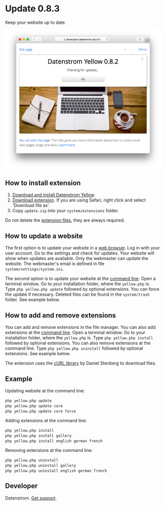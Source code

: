 Update 0.8.3
============
Keep your website up to date.

<p align="center"><img src="update-screenshot.png?raw=true" alt="Screenshot"></p>

## How to install extension

1. [Download and install Datenstrom Yellow](https://github.com/datenstrom/yellow/).
2. [Download extension](https://github.com/datenstrom/yellow-extensions/raw/master/zip/update.zip). If you are using Safari, right click and select 'Download file as'.
3. Copy `update.zip` into your `system/extensions` folder.

Do not delete the [extension files](extension.ini), they are always required.

## How to update a website

The first option is to update your website in a [web browser](https://github.com/datenstrom/yellow-extensions/tree/master/features/edit). Log in with your user account. Go to the settings and check for updates. Your website will show when updates are available. Only the webmaster can update the website. The webmaster's email is defined in file `system/settings/system.ini`.

The second option is to update your website at the [command line](https://github.com/datenstrom/yellow-extensions/tree/master/features/command). Open a terminal window. Go to your installation folder, where the `yellow.php` is. Type `php yellow.php update` followed by optional extensions. You can force the update if necessary. Deleted files can be found in the `system/trash` folder. See example below.

## How to add and remove extensions

You can add and remove extensions in the file manager. You can also add extensions at the [command line](https://github.com/datenstrom/yellow-extensions/tree/master/features/command). Open a terminal window. Go to your installation folder, where the `yellow.php` is. Type `php yellow.php install` followed by optional extensions. You can also remove extensions at the command line. Type `php yellow.php uninstall` followed by optional extensions. See example below.

The extension uses the [cURL library](https://github.com/curl/curl) by Daniel Stenberg to download files.

## Example

Updating website at the command line:
 
`php yellow.php update`  
`php yellow.php update core`  
`php yellow.php update core force`  

Adding extensions at the command line:

`php yellow.php install`  
`php yellow.php install gallery`  
`php yellow.php install english german french`  

Removing extensions at the command line:

`php yellow.php uninstall `  
`php yellow.php uninstall gallery`  
`php yellow.php uninstall english german french`  

## Developer

Datenstrom. [Get support](https://developers.datenstrom.se/help/support).
